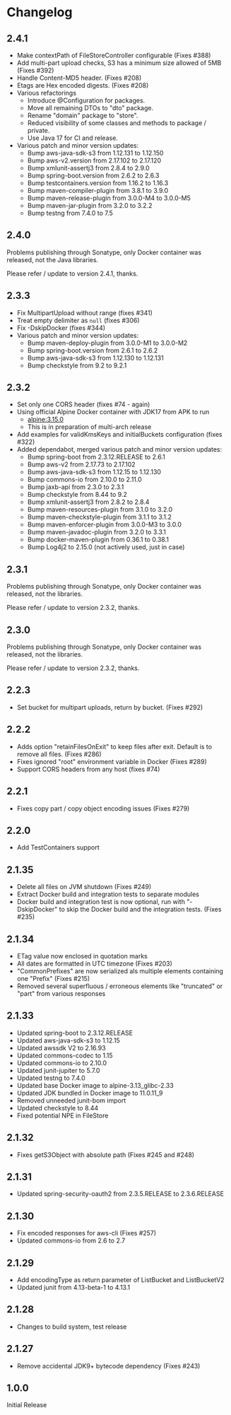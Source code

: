 # Changelog

## 2.4.1

* Make contextPath of FileStoreController configurable (Fixes #388)
* Add multi-part upload checks, S3 has a minimum size allowed of 5MB (Fixes #392)
* Handle Content-MD5 header. (Fixes #208)
* Etags are Hex encoded digests. (Fixes #208)
* Various refactorings
  * Introduce @Configuration for packages.
  * Move all remaining DTOs to "dto" package.
  * Rename "domain" package to "store".
  * Reduced visibility of some classes and methods to package / private.
  * Use Java 17 for CI and release.
* Various patch and minor version updates:
  * Bump aws-java-sdk-s3 from 1.12.131 to 1.12.150
  * Bump aws-v2.version from 2.17.102 to 2.17.120
  * Bump xmlunit-assertj3 from 2.8.4 to 2.9.0
  * Bump spring-boot.version from 2.6.2 to 2.6.3
  * Bump testcontainers.version from 1.16.2 to 1.16.3
  * Bump maven-compiler-plugin from 3.8.1 to 3.9.0
  * Bump maven-release-plugin from 3.0.0-M4 to 3.0.0-M5
  * Bump maven-jar-plugin from 3.2.0 to 3.2.2
  * Bump testng from 7.4.0 to 7.5

## 2.4.0

Problems publishing through Sonatype, only Docker container was released, not the Java libraries.

Please refer / update to version 2.4.1, thanks.

## 2.3.3

* Fix MultipartUpload without range (fixes #341)
* Treat empty delimiter as `null` (fixes #306)
* Fix -DskipDocker (fixes #344)
* Various patch and minor version updates:
  * Bump maven-deploy-plugin from 3.0.0-M1 to 3.0.0-M2
  * Bump spring-boot.version from 2.6.1 to 2.6.2
  * Bump aws-java-sdk-s3 from 1.12.130 to 1.12.131
  * Bump checkstyle from 9.2 to 9.2.1
  
## 2.3.2

* Set only one CORS header (fixes #74 - again)
* Using official Alpine Docker container with JDK17 from APK to run
  * [alpine:3.15.0](https://hub.docker.com/_/alpine)
  * This is in preparation of multi-arch release
* Add examples for validKmsKeys and initialBuckets configuration (fixes #322)
* Added dependabot, merged various patch and minor version updates:
  * Bump spring-boot from 2.3.12.RELEASE to 2.6.1
  * Bump aws-v2 from 2.17.73 to 2.17.102
  * Bump aws-java-sdk-s3 from 1.12.15 to 1.12.130
  * Bump commons-io from 2.10.0 to 2.11.0
  * Bump jaxb-api from 2.3.0 to 2.3.1
  * Bump checkstyle from 8.44 to 9.2
  * Bump xmlunit-assertj3 from 2.8.2 to 2.8.4
  * Bump maven-resources-plugin from 3.1.0 to 3.2.0
  * Bump maven-checkstyle-plugin from 3.1.1 to 3.1.2
  * Bump maven-enforcer-plugin from 3.0.0-M3 to 3.0.0
  * Bump maven-javadoc-plugin from 3.2.0 to 3.3.1
  * Bump docker-maven-plugin from 0.36.1 to 0.38.1
  * Bump Log4j2 to 2.15.0 (not actively used, just in case)

## 2.3.1

Problems publishing through Sonatype, only Docker container was released, not the libraries.

Please refer / update to version 2.3.2, thanks.

## 2.3.0

Problems publishing through Sonatype, only Docker container was released, not the libraries.

Please refer / update to version 2.3.2, thanks.

## 2.2.3

* Set bucket for multipart uploads, return by bucket. (Fixes #292)

## 2.2.2

* Adds option "retainFilesOnExit" to keep files after exit. Default is to remove all files. (Fixes #286)
* Fixes ignored "root" environment variable in Docker (Fixes #289)
* Support CORS headers from any host (fixes #74)

## 2.2.1

* Fixes copy part / copy object encoding issues (Fixes #279)

## 2.2.0

* Add TestContainers support

## 2.1.35

* Delete all files on JVM shutdown (Fixes #249)
* Extract Docker build and integration tests to separate modules
* Docker build and integration test is now optional, run with "-DskipDocker" to skip the Docker build and the integration tests. (Fixes #235)

## 2.1.34

* ETag value now enclosed in quotation marks
* All dates are formatted in UTC timezone (Fixes #203)
* "CommonPrefixes" are now serialized als multiple elements containing one "Prefix" (Fixes #215)
* Removed several superfluous / erroneous elements like "truncated" or "part" from various responses

## 2.1.33

* Updated spring-boot to 2.3.12.RELEASE
* Updated aws-java-sdk-s3 to 1.12.15
* Updated awssdk V2 to 2.16.93
* Updated commons-codec to 1.15
* Updated commons-io to 2.10.0
* Updated junit-jupiter to 5.7.0
* Updated testng to 7.4.0
* Updated base Docker image to alpine-3.13_glibc-2.33
* Updated JDK bundled in Docker image to 11.0.11_9
* Removed unneeded junit-bom import
* Updated checkstyle to 8.44
* Fixed potential NPE in FileStore

## 2.1.32

* Fixes getS3Object with absolute path (Fixes #245 and #248)

## 2.1.31

* Updated spring-security-oauth2 from 2.3.5.RELEASE to 2.3.6.RELEASE

## 2.1.30

* Fix encoded responses for aws-cli (Fixes #257)
* Updated commons-io from 2.6 to 2.7

## 2.1.29

* Add encodingType as return parameter of ListBucket and ListBucketV2
* Updated junit from 4.13-beta-1 to 4.13.1

## 2.1.28

* Changes to build system, test release

## 2.1.27

* Remove accidental JDK9+ bytecode dependency (Fixes #243)

## 1.0.0

Initial Release
